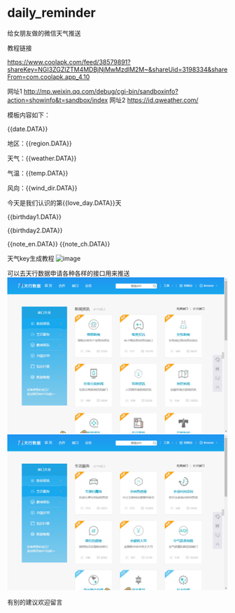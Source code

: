 # daily_reminder
给女朋友做的微信天气推送

教程链接

https://www.coolapk.com/feed/38579891?shareKey=NGI3ZGZlZTM4MDBjNjMwMzdlM2M~&shareUid=3198334&shareFrom=com.coolapk.app_4.10




网址1   http://mp.weixin.qq.com/debug/cgi-bin/sandboxinfo?action=showinfo&t=sandbox/index
网址2   https://id.qweather.com/


模板内容如下：

{{date.DATA}} 

地区：{{region.DATA}} 

天气：{{weather.DATA}} 

气温：{{temp.DATA}} 

风向：{{wind_dir.DATA}} 

今天是我们认识的第{{love_day.DATA}}天 

{{birthday1.DATA}} 

{{birthday2.DATA}} 


{{note_en.DATA}} 
{{note_ch.DATA}}


天气key生成教程
![image](https://raw.githubusercontent.com/limoest/daily_reminder/main/%E5%92%8C%E9%A3%8E%E5%A4%A9%E6%B0%94key%E7%94%9F%E6%88%90.png)


可以去天行数据申请各种各样的接口用来推送  
![image](https://raw.githubusercontent.com/limoest/daily_reminder/main/others/Snipaste_2022-08-24_12-13-19.png)
![image](https://raw.githubusercontent.com/limoest/daily_reminder/main/others/Snipaste.png)



有别的建议欢迎留言

